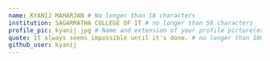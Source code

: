 ```yaml
---
name: KYANIJ MAHARJAN # No longer than 18 characters
institution: SAGARMATHA COLLEGE OF IT # no longer than 58 characters
profile_pic: kyanij.jpg # Name and extension of your profile picture(ex. mona.png)
quote: It always seems impossible until it's done. # no longer than 100 characters
github_user: kyanij
---
```


